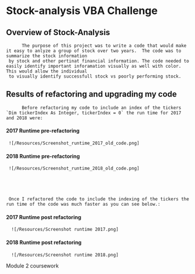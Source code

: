 # Stock-analysis VBA Challenge

## Overview of Stock-Analysis
          The purpose of this project was to write a code that would make it easy to anlyze a group of stock over two years.  The code was to summarize the stock information 
     by stock and other pertinat financial information. The code needed to easily identify important inforamation visually as well with color.  This would allow the individual
     to visually identify successfull stock vs poorly performing stock.  
   
## Results of refactoring and upgrading my code
          Before refactoring my code to include an index of the tickers `Dim tickerIndex As Integer, tickerIndex = 0` the run time for 2017 and 2018 were: 
          
 #### 2017 Runtime pre-refactoring
     ![/Resources/Screenshot_runtime_2017_old_code.png]
     
     
     
     
     
 #### 2018 Runtime pre-refactoring
     ![/Resources/Screenshot_runtime_2018_old_code.png]
     
     
     
     
     
     Once I refactored the code to include the indexing of the tickers the run time of the code was much faster as you can see below.:
 #### 2017 Runtime post refactoring
      ![/Resources/Screenshot runtime 2017.png]
      
 #### 2018 Runtime post refactoring
      ![/Resources/Screenshot runtime 2018.png]
     
     
 
     
    
    
    
    
    
    
Module 2 coursework
